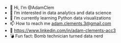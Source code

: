 - 👋 Hi, I’m @AdamClem
- 👀 I’m interested in data analytics and data science
- 🌱 I’m currently learning Python data visualizations
- 📫 How to reach me adam.clements.3@gmail.com
- 🧨 https://www.linkedin.com/in/adam-clements-acc3
- 💣 Fun fact: Bomb technician turned data nerd
